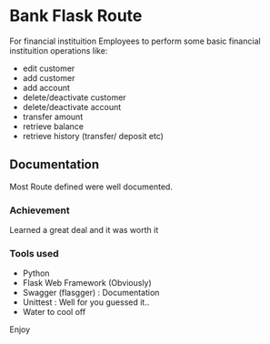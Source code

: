 # Bank Flask Route

For financial instituition Employees to perform some basic financial instituition operations like:

- edit customer
- add customer
- add account
- delete/deactivate customer
- delete/deactivate account
- transfer amount
- retrieve balance
- retrieve history (transfer/ deposit etc)

## Documentation

Most Route defined were well documented.

### Achievement

Learned a great deal and it was worth it

### Tools used

- Python
- Flask Web Framework (Obviously)
- Swagger (flasgger) : Documentation
- Unittest : Well for you guessed it..
- Water to cool off

Enjoy
